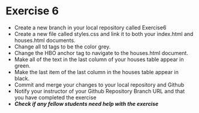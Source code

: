 # Exercise 6
<ul>
    <li>Create a new branch in your local repository called Exercise6</li>
    <li>Create a new file called styles.css and link it to both your index.html and houses.html documents.</li>
    <li>Change all td tags to be the color grey.</li>
    <li>Change the HBO anchor tag to navigate to the houses.html document.</li>
    <li>Make all of the text in the last column of your houses table appear in green.</li>
    <li>Make the last item of the last column in the houses table appear in black.</li>
    <li>Commit and merge your changes to your local repository and Github</li>
    <li>Notify your instructor of your Github Repository Branch URL and that you have completed the exercise</li>
    <li><em><strong>Check if any fellow students need help with the exercise</strong></em></li>
</ul>